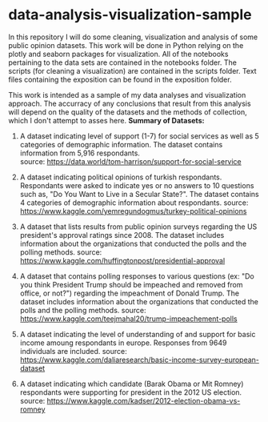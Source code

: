 # data-analysis-visualization-sample

In this repository I will do some cleaning, visualization and analysis of some public opinion datasets.
This work will be done in Python relying on the plotly and seaborn packages for visualization.
All of the notebooks pertaining to the data sets are contained in the notebooks folder. 
The scripts (for cleaning a visualization) are contained in the scripts folder.
Text files containing the exposition can be found in the exposition folder.

This work is intended as a sample of my data analyses and visualization approach. The accurracy of any conclusions that result from this analysis will depend on the quality of the datasets and the methods of collection, which I don't attempt to asses here. 
**Summary of Datasets:**

1. A dataset indicating level of support (1-7) for social services as well as 5 categories of demographic information. The dataset contains information from 5,916 respondants.  
source: https://data.world/tom-harrison/support-for-social-service

2. A dataset indicating political opinions of turkish respondants. Respondants were asked to indicate yes or no answers to 10 questions such as, "Do You Want to Live in a Secular State?". The dataset contains 4 categories of  demographic information about respondants.
source: https://www.kaggle.com/yemregundogmus/turkey-political-opinions

3. A dataset that lists results from public opinion surveys regarding the US president's approval ratings since 2008. The dataset includes information about the organizations that conducted the polls and the polling methods. 
source: https://www.kaggle.com/huffingtonpost/presidential-approval

4. A dataset that contains polling responses to various questions (ex: "Do you think President Trump should be impeached and removed from office, or not?") regarding the impeachment of Donald Trump. The dataset includes information about the organizations that conducted the polls and the polling methods. 
source: https://www.kaggle.com/teejmahal20/trump-impeachement-polls

5. A dataset indicating the level of understanding of and support for basic income amoung respondants in europe. Responses from 9649 individuals are included. 
source: https://www.kaggle.com/daliaresearch/basic-income-survey-european-dataset

6. A dataset indicating which candidate (Barak Obama or Mit Romney) respondants were supporting for president in the 2012 US election.
source: https://www.kaggle.com/kadser/2012-election-obama-vs-romney
